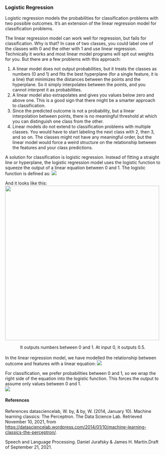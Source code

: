 ### Logistic Regression
Logistic regression models the probabilities for classification problems with two possible outcomes. It’s an extension of the linear regression model for classification problems.   

The linear regression model can work well for regression, but fails for classification. Why is that? In case of two classes, you could label one of the classes with 0 and the other with 1 and use linear regression. Technically it works and most linear model programs will spit out weights for you. But there are a few problems with this approach:
1. A linear model does not output probabilities, but it treats the classes as numbers (0 and 1) and fits the best hyperplane (for a single feature, it is a line) that minimizes the distances between the points and the hyperplane. So it simply interpolates between the points, and you cannot interpret it as probabilities.
2. A linear model also extrapolates and gives you values below zero and above one. This is a good sign that there might be a smarter approach to classification.
3. Since the predicted outcome is not a probability, but a linear interpolation between points, there is no meaningful threshold at which you can distinguish one class from the other.
4. Linear models do not extend to classification problems with multiple classes. You would have to start labeling the next class with 2, then 3, and so on. The classes might not have any meaningful order, but the linear model would force a weird structure on the relationship between the features and your class predictions.   

A solution for classification is logistic regression. Instead of fitting a straight line or hyperplane, the logistic regression model uses the logistic function to squeeze the output of a linear equation between 0 and 1. The logistic function is defined as: <img src="https://render.githubusercontent.com/render/math?math=\sigma(z) = \frac{1}{1%2Be^{-z}}">
 
And it looks like this: <img src="https://christophm.github.io/interpretable-ml-book/images/logistic-function-1.png" width="500"/> <center>It outputs numbers between 0 and 1. At input 0, it outputs 0.5.</center>   
In the linear regression model, we have modelled the relationship between outcome and features with a linear equation: 
<img src="https://render.githubusercontent.com/render/math?math=\hat y^i=\beta_{0}%2B\beta_{1}x_{1}^i%2B...%2B\beta_{p}x_{p}^i">   
                                                                                                                                     
For classification, we prefer probabilities between 0 and 1, so we wrap the right side of the equation into the logistic function. This forces the output to assume only values between 0 and 1.  
<img src="https://render.githubusercontent.com/render/math?math=P(y^i=1)=\displaystyle\frac{1}{1%2Bexp(-(\beta_{0}+\beta_{1}x_{1}^i%2B...%2B\beta_{p}x_{p}^i))}"> 

#### References
References
datasciencelab, W. by, & by, W. (2014, January 10). Machine learning classics: The Perceptron. The Data Science Lab. Retrieved November 10, 2021, from https://datasciencelab.wordpress.com/2014/01/10/machine-learning-classics-the-perceptron/.

Speech and Language Processing. Daniel Jurafsky & James H. Martin.Draft of September 21, 2021.
                                                                                                                                  

